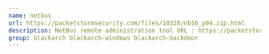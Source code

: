 ```yaml
---
name: netbus
url: https://packetstormsecurity.com/files/10320/nb16_p04.zip.html
description: NetBus remote administration tool URL : https://packetstormsecurity.
group: blackarch blackarch-windows blackarch-backdoor
---
```

